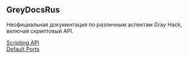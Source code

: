 ## GreyDocsRus
Неофициальная документация по различным аспектам Gray Hack, включая скриптовый API.


[Scripting API](https://gfortes985.github.io/greydocsrus/api) \
[Default Ports](https://gfortes985.github.io/greydocsrus/ref/ports)

